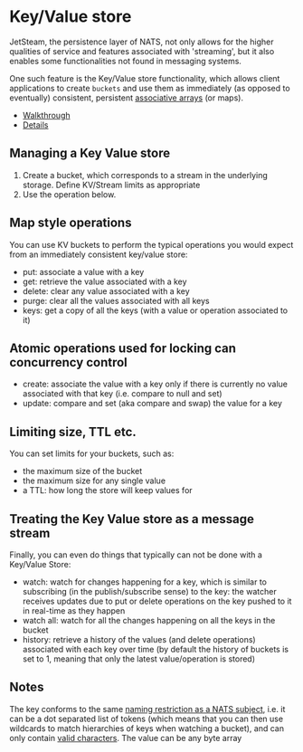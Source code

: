 # Key/Value store

JetSteam, the persistence layer of NATS, not only allows for the higher qualities of service and features associated with 'streaming', but it also enables some functionalities not found in messaging systems.

One such feature is the Key/Value store functionality, which allows client applications to create `buckets` and use them as immediately (as opposed to eventually) consistent, persistent [associative arrays](https://en.wikipedia.org/wiki/Associative_array) (or maps).

* [Walkthrough](kv_walkthrough.md)
* [Details](../../../using-nats/developing-with-nats/js/kv.md)

## Managing a Key Value store
1. Create a bucket, which corresponds to a stream in the underlying storage. Define KV/Stream limits as appropriate
2. Use the operation below.

## Map style operations
You can use KV buckets to perform the typical operations you would expect from an immediately consistent key/value store:

* put: associate a value with a key
* get: retrieve the value associated with a key
* delete: clear any value associated with a key
* purge: clear all the values associated with all keys
* keys: get a copy of all the keys (with a value or operation associated to it)

## Atomic operations used for locking can concurrency control
* create: associate the value with a key only if there is currently no value associated with that key (i.e. compare to null and set)
* update: compare and set (aka compare and swap) the value for a key

## Limiting size, TTL etc.
You can set limits for your buckets, such as:

* the maximum size of the bucket
* the maximum size for any single value
* a TTL: how long the store will keep values for

## Treating the Key Value store as a message stream

Finally, you can even do things that typically can not be done with a Key/Value Store:

* watch: watch for changes happening for a key, which is similar to subscribing (in the publish/subscribe sense) to the key: the watcher receives updates due to put or delete operations on the key pushed to it in real-time as they happen
* watch all: watch for all the changes happening on all the keys in the bucket
* history: retrieve a history of the values (and delete operations) associated with each key over time (by default the history of buckets is set to 1, meaning that only the latest value/operation is stored)

## Notes

The key conforms to the same [naming restriction as a NATS subject](../../subjects.md), i.e. it can be a dot separated list of tokens (which means that you can then use wildcards to match hierarchies of keys when watching a bucket), and can only contain [valid characters](../../../nats-concepts/subjects.md#characters-allowed-for-subject-names). The value can be any byte array
